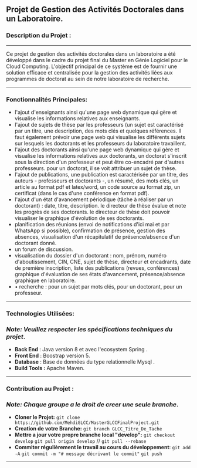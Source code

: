 ## Projet de Gestion des Activités Doctorales dans un Laboratoire.

### Description du Projet :
----------------------------------------------------------------------------------------------------
Ce projet de gestion des activités doctorales dans un laboratoire a été développé dans le cadre du projet final du Master en Génie Logiciel pour le Cloud Computing. 
L'objectif principal de ce système est de fournir une solution efficace et centralisée pour la gestion des activités liées aux programmes de doctorat au sein de notre laboratoire de recherche.

---------------------------------------------------------------------------------------------------
### Fonctionnalités Principales:
- l'ajout d'enseignants ainsi qu'une page web dynamique qui gère et visualise les informations relatives aux enseignants.
- l'ajout de sujets de thèse par les professeurs (un sujet est caractérisé par un titre, une description, des mots clés et quelques références. Il faut également prévoir une page web qui visualise les différents sujets sur lesquels les doctorants et les professeurs du laboratoire travaillent.
- l'ajout des doctorants ainsi qu'une page web dynamique qui gère et visualise les informations relatives aux doctorants, un doctorat s'inscrit sous la direction d'un professeur et peut être co-encadré par d'autres professeurs. pour un doctorat, il se voit attribuer un sujet de thèse.
-  l'ajout de publications, une publication est caractérisée par un titre, des auteurs - professeurs et doctorants -, un résumé, des mots clés, un article au format pdf et latex/word, un code source au format zip, un certificat (dans le cas d'une conférence en format pdf).
-  l'ajout d'un état d'avancement périodique (tâche à réaliser par un doctorant) : date, titre, description. le directeur de thèse évalue et note les progrès de ses doctorants. le directeur de thèse doit pouvoir visualiser le graphique d'évolution de ses doctorants.
- planification des réunions (envoi de notifications d'ici mai et par WhatsApp si possible), confirmation de présence, gestion des absences, visualisation d'un récapitulatif de présence/absence d'un doctorant donné.
- un forum de discussion.
-  visualisation du dossier d'un doctorant : nom, prénom, numéro d'aboutissement, CIN, CNE, sujet de thèse, directeur et encadrants, date de première inscription, liste des publications (revues, conférences) graphique d'évaluation de ses états d'avancement, présence/absence graphique en laboratoire.
- • recherche : pour un sujet par mots clés, pour un doctorant, pour un professeur.


---------------------------------------------------------------------------------------------------
### Technologies Utilisées:
### *Note: Veuillez respecter les spécifications techniques du projet*.
- **Back End** : Java version 8 et avec l'ecosystem Spring .
- **Front End** : Boostrap version 5.
- **Database** : Base de données du type relationnelle Mysql .
- **Build Tools :** Apache Maven.
--------------------------------------------------------------------------------------------------
### Contribution au Projet :
### *Note: Chaque groupe a le droit de creer une seule branche*.
- **Cloner le Projet:**
`git clone https://github.com/MehdiGLCC/MasterGLCCFinalProject.git` 
- **Creation de votre Branche:** 
`git branch GLCC_Titre_De_Tache`
- **Mettre a jour votre propre branche local "develop":** 
`git checkout develop`
`git pull origin develop` // `git pull --rebase`
- **Commiter régulièrement le travail au cours du développement**:
`git add -A` 
`git commit -m "# message décrivant le commit"`
`git push`

---------------------------------------------------------------------------------------------------
